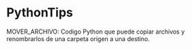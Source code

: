 # PythonTips
MOVER_ARCHIVO:
Codigo Python que puede copiar archivos y renombrarlos de una carpeta origen a una destino.